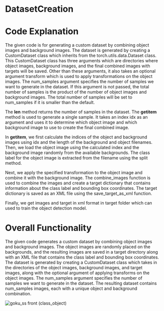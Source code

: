 # DatasetCreation
# Code Explanation
The given code is for generating a custom dataset by combining object images and background images. The dataset is generated by creating a CustomDataset class which inherits from the torch.utils.data.Dataset class. This CustomDataset class has three arguments which are directories where object images, background images, and the final combined images with targets will be saved. Other than these arguments, it also takes an optional argument transform which is used to apply transformations on the object images. The num_samples argument specifies the number of samples we want to generate in the dataset. If this argument is not passed, the total number of samples is the product of the number of object images and background images. The total number of samples will be set to num_samples if it is smaller than the default.

The __len__ method returns the number of samples in the dataset. The __getitem__ method is used to generate a single sample. It takes an index idx as an argument and uses it to determine which object image and which background image to use to create the final combined image.

In __getitem__, we first calculate the indices of the object and background images using idx and the length of the background and object filenames. Then, we load the object image using the calculated index and the background image randomly from the available backgrounds. The class label for the object image is extracted from the filename using the split method.

Next, we apply the specified transformation to the object image and combine it with the background image. The combine_images function is used to combine the images and create a target dictionary that contains information about the class label and bounding box coordinates. The target dictionary is saved as an XML file using the save_target_as_xml function.

Finally, we get images and target in xml format in target folder which can used to train the object detection model.

# Overall Functionality
The given code generates a custom dataset by combining object images and background images. The object images are randomly placed on the backgrounds, and the resulting images are saved in a target directory along with an XML file that contains the class label and bounding box coordinates. The dataset is generated by creating a CustomDataset class which takes in the directories of the object images, background images, and target images, along with the optional argument of applying transforms on the object images. The num_samples argument specifies the number of samples we want to generate in the dataset. The resulting dataset contains num_samples images, each with a unique object and background combination.




![goku_ss front (class_object)](https://github.com/rifshu/DatasetCreation/assets/97952229/010a5c4d-871f-4c9e-b64e-50f8c669e0d8  "Goku (object class image")



